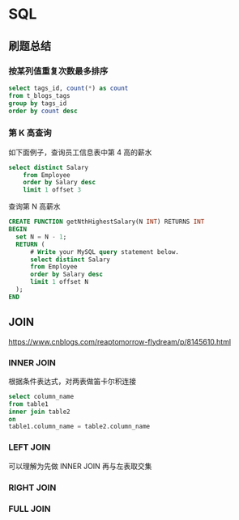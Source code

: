 # SQL

## 刷题总结

### 按某列值重复次数最多排序

```sql
select tags_id, count(*) as count
from t_blogs_tags
group by tags_id
order by count desc
```

### 第 K 高查询

如下面例子，查询员工信息表中第 4 高的薪水

```sql
select distinct Salary
    from Employee
    order by Salary desc
    limit 1 offset 3
```

查询第 N 高薪水

```sql
CREATE FUNCTION getNthHighestSalary(N INT) RETURNS INT
BEGIN
  set N = N - 1;
  RETURN (
      # Write your MySQL query statement below.
      select distinct Salary
      from Employee
      order by Salary desc
      limit 1 offset N
  );
END
```



## JOIN

https://www.cnblogs.com/reaptomorrow-flydream/p/8145610.html

### INNER JOIN

根据条件表达式，对两表做笛卡尔积连接

```sql
select column_name
from table1
inner join table2
on
table1.column_name = table2.column_name
```

### LEFT JOIN

可以理解为先做 INNER JOIN 再与左表取交集

### RIGHT JOIN

### FULL JOIN





